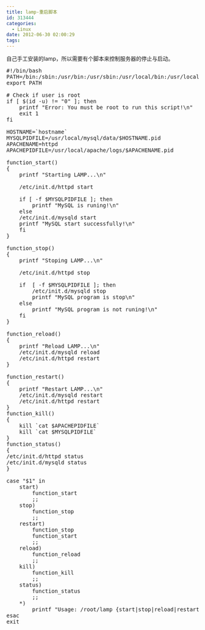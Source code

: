 ```yaml
---
title: lamp-重启脚本
id: 313444
categories:
  - Linux
date: 2012-06-30 02:00:29
tags:
---
```


 自己手工安装的lamp，所以需要有个脚本来控制服务器的停止与启动。

<pre class="lang:sh decode:false " >#!/bin/bash
PATH=/bin:/sbin:/usr/bin:/usr/sbin:/usr/local/bin:/usr/local/sbin:~/bin
export PATH

# Check if user is root
if [ $(id -u) != "0" ]; then
    printf "Error: You must be root to run this script!\n"
    exit 1
fi

HOSTNAME=`hostname`
MYSQLPIDFILE=/usr/local/mysql/data/$HOSTNAME.pid
APACHENAME=httpd
APACHEPIDFILE=/usr/local/apache/logs/$APACHENAME.pid

function_start()
{
    printf "Starting LAMP...\n"

    /etc/init.d/httpd start

    if [ -f $MYSQLPIDFILE ]; then
        printf "MySQL is runing!\n"
    else
	/etc/init.d/mysqld start
	printf "MySQL start successfully!\n"
    fi
}

function_stop()
{
    printf "Stoping LAMP...\n"

    /etc/init.d/httpd stop

    if  [ -f $MYSQLPIDFILE ]; then
        /etc/init.d/mysqld stop
        printf "MySQL program is stop\n"
    else
        printf "MySQL program is not runing!\n" 
    fi
}

function_reload()
{
    printf "Reload LAMP...\n"
    /etc/init.d/mysqld reload
    /etc/init.d/httpd restart
}

function_restart()
{
    printf "Restart LAMP...\n"
    /etc/init.d/mysqld restart
    /etc/init.d/httpd restart
}
function_kill()
{
    kill `cat $APACHEPIDFILE`
    kill `cat $MYSQLPIDFILE`
}
function_status()
{
/etc/init.d/httpd status
/etc/init.d/mysqld status
}

case "$1" in
	start)
		function_start
		;;
	stop)
		function_stop
		;;
	restart)
		function_stop
		function_start
		;;
	reload)
		function_reload
		;;
	kill)
		function_kill
		;;
	status)
		function_status
		;;
	*)
		printf "Usage: /root/lamp {start|stop|reload|restart|kill|status}\n"
esac
exit</pre> 